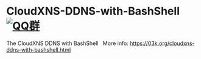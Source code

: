 # CloudXNS-DDNS-with-BashShell[![QQ群](https://img.shields.io/badge/QQ%E7%BE%A4-498880156-blue.svg)](https://03k.org/go/comeon1.php)
The CloudXNS DDNS with BashShell  
More info: https://03k.org/cloudxns-ddns-with-bashshell.html
